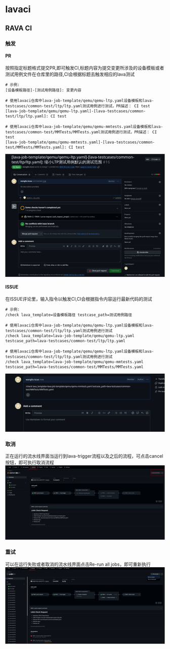 # lavaci


## RAVA CI
### 触发
#### PR
按照指定标题格式提交PR,即可触发CI,标题内容为提交变更所涉及的设备模板或者测试用例文件在仓库里的路径,CI会根据标题去触发相应的lava测试
```
# 示例:
[设备模板路径]-[测试用例路径]: 变更内容

# 使用lavaci仓库中lava-job-template/qemu/qemu-ltp.yaml设备模板和lava-testcases/common-test/ltp/ltp.yaml测试用例进行测试，PR描述： CI test
[lava-job-template/qemu/qemu-ltp.yaml]-[lava-testcases/common-test/ltp/ltp.yaml]: CI test

# 使用lavaci仓库中lava-job-template/qemu/qemu-mmtests.yaml设备模板和lava-testcases/common-test/MMTests/MMTests.yaml测试用例进行测试，PR描述： CI test
[lava-job-template/qemu/qemu-mmtests.yaml]-[lava-testcases/common-test/MMTests/MMTests.yaml]: CI test
```
![PR](images/image4.png)
#### ISSUE
在ISSUE评论里，输入指令以触发CI,CI会根据指令内容运行最新代码的测试
```
# 示例:
/check lava_template=设备模板路径 testcase_path=测试用例路径

# 使用lavaci仓库中lava-job-template/qemu/qemu-ltp.yaml设备模板和lava-testcases/common-test/ltp/ltp.yaml测试用例进行测试
/check lava_template=lava-job-template/qemu/qemu-ltp.yaml testcase_path=lava-testcases/common-test/ltp/ltp.yaml

# 使用lavaci仓库中lava-job-template/qemu/qemu-ltp.yaml设备模板和lava-testcases/common-test/ltp/ltp.yaml测试用例进行测试
/check lava_template=lava-job-template/qemu/qemu-mmtests.yaml testcase_path=lava-testcases/common-test/MMTests/MMTests.yaml
```
![ISSUE](images/image3.png)
### 取消
正在运行的流水线界面当运行到lava-trigger流程以及之后的流程，可点击cancel按钮，即可执行取消流程
![cancel](images/image1.png)

### 重试
可以在运行失败或者取消的流水线界面点击Re-run all jobs，即可重新执行
![Re-run](images/image2.png)